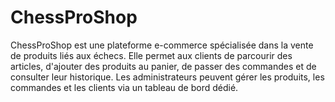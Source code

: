 # ChessProShop
ChessProShop est une plateforme e-commerce spécialisée dans la vente de produits liés aux échecs. Elle permet aux clients de parcourir des articles, d'ajouter des produits au panier, de passer des commandes et de consulter leur historique. Les administrateurs peuvent gérer les produits, les commandes et les clients via un tableau de bord dédié.
